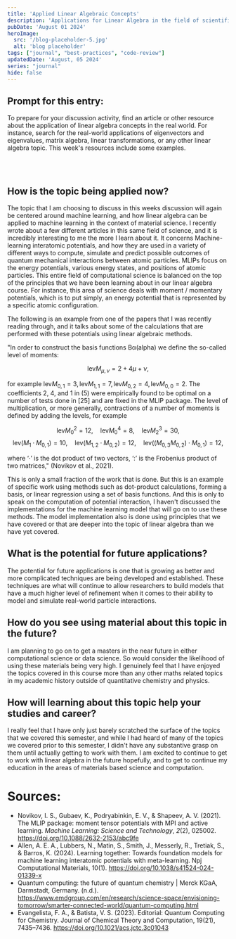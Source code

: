 ```yaml
---
title: 'Applied Linear Algebraic Concepts'
description: 'Applications for Linear Algebra in the field of scientific computing.'
pubDate: 'August 01 2024'
heroImage: 
  src: '/blog-placeholder-5.jpg'
  alt: 'blog placeholder'
tags: ["journal", "best-practices", "code-review"]
updatedDate: 'August, 05 2024'
series: "journal"
hide: false 
---
```


<h2>Prompt for this entry: </h2>
<p>
To prepare for your discussion activity, find an article or other resource about the application of linear algebra concepts in the real world. For instance, search for the real-world applications of eigenvectors and eigenvalues, matrix algebra, linear transformations, or any other linear algebra topic. This week's resources include some examples.
</p>
<br></br>




## How is the topic being applied now?
The topic that I am choosing to discuss in this weeks discussion will again be centered around machine learning, and how linear algebra can be applied to machine learning in the context of material science.
I recently wrote about a few different articles in this same field of science, and it is incredibly interesting to me the more I learn about it. It concerns Machine-learning interatomic potentials, and how they are used in a variety of different ways to compute, simulate and predict possible outcomes of quantum mechanical interactions between atomic particles. MLIPs focus on the energy potentials, various energy states, and positions of atomic particles. This entire field of computational science is balanced on the top of the principles that we have been learning about in our linear algebra course. For instance, this area of science deals with moment / momentary potentials, which is to put simply, an energy potential that is represented by a specific atomic configuration. 

The following is an example from one of the papers that I was recently reading through, and it talks about some of the calculations that are performed with these potentials using linear algebraic methods. 

"In order to construct the basis functions Bα(alpha) we define the so-called level of moments:

$$\text{lev}M_{\mu,\nu} = 2 + 4\mu + \nu,$$


for example $\text{lev}M_{0,1} = 3, \text{lev}M_{1,1} = 7, \text{lev}M_{0,2} = 4, \text{lev}M_{0,0} = 2.$ The coefficients 2, 4, and 1 in (5) were empirically found to be optimal on a number of tests done in [25] and are fixed in the MLIP package. The level of multiplication, or more generally, contractions of a number of moments is defined by adding the levels, for example


$$\text{lev}M_{0}^{2} = 12, \quad \text{lev}M_{0}^{4} = 8, \quad \text{lev}M_{2}^{3} = 30,$$
$$\text{lev}(M_{1} \cdot M_{0,1}) = 10, \quad \text{lev}(M_{1,2} \cdot M_{0,2}) = 12, \quad \text{lev}((M_{0,3}M_{0,2}) \cdot M_{0,1}) = 12,$$


where ‘·’ is the dot product of two vectors, ‘:’ is the Frobenius product of two matrices," (Novikov et al., 2021).


This is only a small fraction of the work that is done. But this is an example of specific work using methods such as dot-product calculations, forming a basis, or linear regression using a set of basis functions. And this is only to speak on the computation of potential interaction, I haven't discussed the implementations for the machine learning model that will go on to use these methods. The model implementation also is done using principles that we have covered or that are deeper into the topic of linear algebra than we have yet covered. 



## What is the potential for future applications?
The potential for future applications is one that is growing as better and more complicated techniques are being developed and established. These techniques are what will continue to allow researchers to build models that have a much higher level of refinement when it comes to their ability to model and simulate real-world particle interactions. 



## How do you see using material about this topic in the future?
I am planning to go on to get a masters in the near future in either computational science or data science. So would consider the likelihood of using these materials being very high. I genuinely feel that I have enjoyed the topics covered in this course more than any other maths related topics in my academic history outside of quantitative chemistry and physics. 


## How will learning about this topic help your studies and career?
I really feel that I have only just barely scratched the surface of the topics that we covered this semester, and while I had heard of many of the topics we covered prior to this semester, I didn't have any substantive grasp on them until actually getting to work with them. I am excited to continue to get to work with linear algebra in the future hopefully, and to get to continue my education in the areas of materials based science and computation.




# Sources: 

- Novikov, I. S., Gubaev, K., Podryabinkin, E. V., & Shapeev, A. V. (2021). The MLIP package: moment tensor potentials with MPI and active learning. _Machine Learning: Science and Technology_, _2_(2), 025002. https://doi.org/10.1088/2632-2153/abc9fe
- Allen, A. E. A., Lubbers, N., Matin, S., Smith, J., Messerly, R., Tretiak, S., & Barros, K. (2024). Learning together: Towards foundation models for machine learning interatomic potentials with meta-learning. Npj Computational Materials, 10(1). https://doi.org/10.1038/s41524-024-01339-x
- Quantum computing: the future of quantum chemistry | Merck KGaA, Darmstadt, Germany. (n.d.). https://www.emdgroup.com/en/research/science-space/envisioning-tomorrow/smarter-connected-world/quantum-computing.html
- Evangelista, F. A., & Batista, V. S. (2023). Editorial: Quantum Computing for Chemistry. Journal of Chemical Theory and Computation, 19(21), 7435–7436. https://doi.org/10.1021/acs.jctc.3c01043

